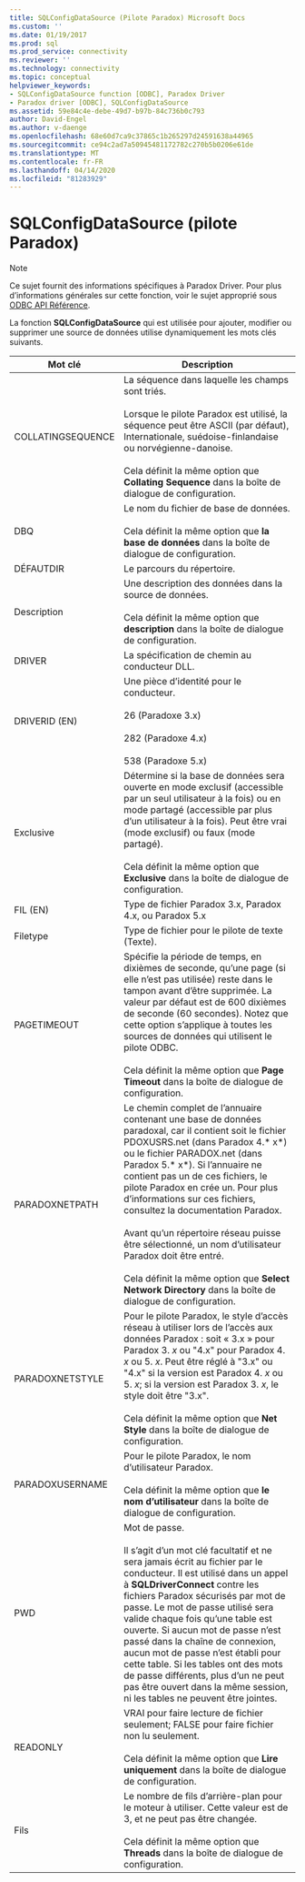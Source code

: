 ```yaml
---
title: SQLConfigDataSource (Pilote Paradox) Microsoft Docs
ms.custom: ''
ms.date: 01/19/2017
ms.prod: sql
ms.prod_service: connectivity
ms.reviewer: ''
ms.technology: connectivity
ms.topic: conceptual
helpviewer_keywords:
- SQLConfigDataSource function [ODBC], Paradox Driver
- Paradox driver [ODBC], SQLConfigDataSource
ms.assetid: 59e84c4e-debe-49d7-b97b-84c736b0c793
author: David-Engel
ms.author: v-daenge
ms.openlocfilehash: 68e60d7ca9c37865c1b265297d24591638a44965
ms.sourcegitcommit: ce94c2ad7a50945481172782c270b5b0206e61de
ms.translationtype: MT
ms.contentlocale: fr-FR
ms.lasthandoff: 04/14/2020
ms.locfileid: "81283929"
---
```

# <a name="sqlconfigdatasource-paradox-driver"></a>SQLConfigDataSource (pilote Paradox)
> [!NOTE]  
>  Ce sujet fournit des informations spécifiques à Paradox Driver. Pour plus d’informations générales sur cette fonction, voir le sujet approprié sous [ODBC API Référence](../../odbc/reference/syntax/odbc-api-reference.md).  
  
 La fonction **SQLConfigDataSource** qui est utilisée pour ajouter, modifier ou supprimer une source de données utilise dynamiquement les mots clés suivants.  
  
|Mot clé|Description|  
|-------------|-----------------|  
|COLLATINGSEQUENCE|La séquence dans laquelle les champs sont triés.<br /><br /> Lorsque le pilote Paradox est utilisé, la séquence peut être ASCII (par défaut), Internationale, suédoise-finlandaise ou norvégienne-danoise.<br /><br /> Cela définit la même option que **Collating Sequence** dans la boîte de dialogue de configuration.|  
|DBQ|Le nom du fichier de base de données.<br /><br /> Cela définit la même option que **la base de données** dans la boîte de dialogue de configuration.|  
|DÉFAUTDIR|Le parcours du répertoire.|  
|Description|Une description des données dans la source de données.<br /><br /> Cela définit la même option que **description** dans la boîte de dialogue de configuration.|  
|DRIVER|La spécification de chemin au conducteur DLL.|  
|DRIVERID (EN)|Une pièce d’identité pour le conducteur.<br /><br /> 26 (Paradoxe 3.x)<br /><br /> 282 (Paradoxe 4.x)<br /><br /> 538 (Paradoxe 5.x)|  
|Exclusive|Détermine si la base de données sera ouverte en mode exclusif (accessible par un seul utilisateur à la fois) ou en mode partagé (accessible par plus d’un utilisateur à la fois). Peut être vrai (mode exclusif) ou faux (mode partagé).<br /><br /> Cela définit la même option que **Exclusive** dans la boîte de dialogue de configuration.|  
|FIL (EN)|Type de fichier Paradox 3.x, Paradox 4.x, ou Paradox 5.x|  
|Filetype|Type de fichier pour le pilote de texte (Texte).|  
|PAGETIMEOUT|Spécifie la période de temps, en dixièmes de seconde, qu’une page (si elle n’est pas utilisée) reste dans le tampon avant d’être supprimée. La valeur par défaut est de 600 dixièmes de seconde (60 secondes). Notez que cette option s’applique à toutes les sources de données qui utilisent le pilote ODBC.<br /><br /> Cela définit la même option que **Page Timeout** dans la boîte de dialogue de configuration.|  
|PARADOXNETPATH|Le chemin complet de l’annuaire contenant une base de données paradoxal, car il contient soit le fichier PDOXUSRS.net (dans Paradox 4.* x*) ou le fichier PARADOX.net (dans Paradox 5.* x*). Si l’annuaire ne contient pas un de ces fichiers, le pilote Paradox en crée un. Pour plus d’informations sur ces fichiers, consultez la documentation Paradox.<br /><br /> Avant qu’un répertoire réseau puisse être sélectionné, un nom d’utilisateur Paradox doit être entré.<br /><br /> Cela définit la même option que **Select Network Directory** dans la boîte de dialogue de configuration.|  
|PARADOXNETSTYLE|Pour le pilote Paradox, le style d’accès réseau à utiliser lors de l’accès aux données Paradox : soit « 3.x » pour Paradox 3. *x* ou "4.x" pour Paradox 4. *x* ou 5. *x*. Peut être réglé à "3.x" ou "4.x" si la version est Paradox 4. *x* ou 5. *x*; si la version est Paradox 3. *x*, le style doit être "3.x".<br /><br /> Cela définit la même option que **Net Style** dans la boîte de dialogue de configuration.|  
|PARADOXUSERNAME|Pour le pilote Paradox, le nom d’utilisateur Paradox.<br /><br /> Cela définit la même option que **le nom d’utilisateur** dans la boîte de dialogue de configuration.|  
|PWD|Mot de passe.<br /><br /> Il s’agit d’un mot clé facultatif et ne sera jamais écrit au fichier par le conducteur. Il est utilisé dans un appel à **SQLDriverConnect** contre les fichiers Paradox sécurisés par mot de passe. Le mot de passe utilisé sera valide chaque fois qu’une table est ouverte. Si aucun mot de passe n’est passé dans la chaîne de connexion, aucun mot de passe n’est établi pour cette table. Si les tables ont des mots de passe différents, plus d’un ne peut pas être ouvert dans la même session, ni les tables ne peuvent être jointes.|  
|READONLY|VRAI pour faire lecture de fichier seulement; FALSE pour faire fichier non lu seulement.<br /><br /> Cela définit la même option que **Lire uniquement** dans la boîte de dialogue de configuration.|  
|Fils|Le nombre de fils d’arrière-plan pour le moteur à utiliser. Cette valeur est de 3, et ne peut pas être changée.<br /><br /> Cela définit la même option que **Threads** dans la boîte de dialogue de configuration.|
